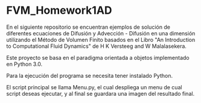 # FVM_Homework1AD
En el siguiente repositorio se encuentran ejemplos de solución de diferentes ecuaciones de Difusión y Advección - Difusión  en una dimensión utilizando el Método de Volumen Finito basados en el Libro "An Introduction to Computational Fluid Dynamics"
de H K Versteeg and W Malalasekera.

Este proyecto se basa en el paradigma orientada a objetos implementado en Python 3.0.

Para la ejecución del programa se necesita tener instalado Python.

El script principal se llama Menu.py, el cual despliega un menu de cual script deseas ejecutar, y al final se guardara una imagen del resultado final.
